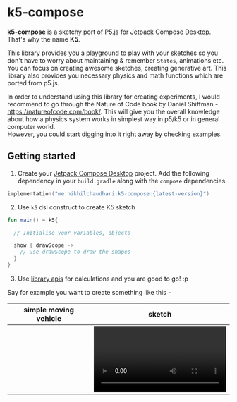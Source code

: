 # k5-compose
**k5-compose** is a sketchy port of P5.js for Jetpack Compose Desktop. That's why the name **K5**.  

This library provides you a playground to play with your sketches so you don't have to worry about maintaining & remember `States`, animations etc.
You can focus on creating awesome sketches, creating generative art. This library also provides you necessary physics and math functions which are ported from p5.js. 

In order to understand using this library for creating experiments, I would recommend to go through the Nature of Code book by Daniel Shiffman - https://natureofcode.com/book/.
This will give you the overall knowledge about how a physics system works in simplest way in p5/k5 or in general computer world.  
However, you could start digging into it right away by checking examples.

## Getting started

1. Create your [Jetpack Compose Desktop](https://github.com/JetBrains/compose-jb) project. Add the following dependency in your `build.gradle` along with the `compose` dependencies

```kotlin
implementation("me.nikhilchaudhari:k5-compose:{latest-version}")
```

2. Use `k5` dsl construct to create K5 sketch

```kotlin
fun main() = k5{

  // Initialise your variables, objects

  show { drawScope ->
    // use drawScope to draw the shapes
  }  
}
```

3. Use [library apis](https://javadoc.io/doc/me.nikhilchaudhari/k5-compose/latest/k5-compose/math/index.html) for calculations and you are good to go! :p

Say for example you want to create something like this - 

| simple moving vehicle | sketch |
|---|---|
|  | <video here> |






